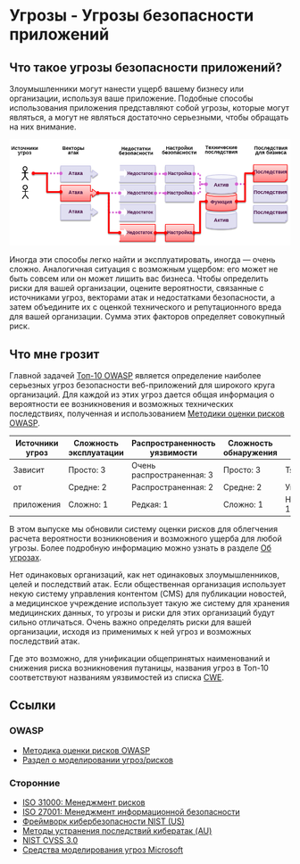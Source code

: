 # Угрозы - Угрозы безопасности приложений

## Что такое угрозы безопасности приложений?

Злоумышленники могут нанести ущерб вашему бизнесу или организации, используя ваше приложение. Подобные способы использования приложения представляют собой угрозы, которые могут являться, а могут не являться достаточно серьезными, чтобы обращать на них внимание.

![Угрозы безопасности приложений](images/0x10-risk-1.png)

Иногда эти способы легко найти и эксплуатировать, иногда — очень сложно. Аналогичная ситуация с возможным ущербом: его может не быть совсем или он может лишить вас бизнеса. Чтобы определить риски для вашей организации, оцените вероятности, связанные с источниками угроз, векторами атак и недостатками безопасности, а затем объедините их с оценкой технического и репутационного вреда для вашей организации. Сумма этих факторов определяет совокупный риск.

## Что мне грозит

Главной задачей [Топ-10 OWASP](https://owasp.org/www-project-top-ten/) является определение наиболее серьезных угроз безопасности веб-приложений для широкого круга организаций. Для каждой из этих угроз дается общая информация о вероятности ее возникновения и возможных технических последствиях, полученная и использованием [Методики оценки рисков OWASP](https://owasp.org/www-community/OWASP_Risk_Rating_Methodology).

| Источники угроз | Сложность эксплуатации | Распространенность уязвимости | Сложность обнаружения | Технические последствия | Последствия для бизнеса |
|-----------------|------------------------|-------------------------------|-----------------------|-------------------------|-------------------------|
| Зависит         | Просто: 3              | Очень распространенная: 3     | Просто: 3             | Тяжелые: 3              | Зависит                 |
| от              | Средне: 2              | Распространенная: 2           | Средне: 2             | Умеренные: 2            | от                      |
| приложения      | Сложно: 1              | Редкая: 1                     | Сложно: 1             | Незначительные: 1       | бизнеса                 |

В этом выпуске мы обновили систему оценки рисков для облегчения расчета вероятности возникновения и возможного ущерба для любой угрозы. Более подробную информацию можно узнать в разделе [Об угрозах](0xc0-note-about-risks.md). 

Нет одинаковых организаций, как нет одинаковых злоумышленников, целей и последствий атак. Если общественная организация использует некую систему управления контентом (CMS) для публикации новостей, а медицинское учреждение использует такую же систему для хранения медицинских данных, то угрозы и риски для этих организаций будут сильно отличаться. Очень важно определять риски для вашей организации, исходя из применимых к ней угроз и возможных последствий атак.

Где это возможно, для унификации общепринятых наименований и снижения риска возникновения путаницы, названия угроз в Топ-10 соответствуют названиям уязвимостей из списка [CWE](https://cwe.mitre.org/).

## Ссылки

### OWASP

* [Методика оценки рисков OWASP](https://owasp.org/www-community/OWASP_Risk_Rating_Methodology)
* [Раздел о моделировании угроз/рисков](https://owasp.org/www-community/Threat_Modeling)

### Сторонние

* [ISO 31000: Менеджмент рисков](https://www.iso.org/iso-31000-risk-management.html)
* [ISO 27001: Менеджмент информационной безопасности](https://www.iso.org/isoiec-27001-information-security.html)
* [Фреймворк кибербезопасности NIST (US)](https://www.nist.gov/cyberframework)
* [Методы устранения последствий кибератак (AU)](https://www.asd.gov.au/infosec/mitigationstrategies.htm)
* [NIST CVSS 3.0](https://nvd.nist.gov/vuln-metrics/cvss/v3-calculator)
* [Средства моделирования угроз Microsoft](https://www.microsoft.com/en-us/download/details.aspx?id=49168)
